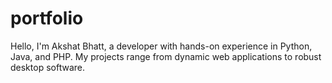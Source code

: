# portfolio
Hello, I'm Akshat Bhatt, a developer with hands-on experience in Python, Java, and PHP. My projects range from dynamic web applications to robust desktop software.
